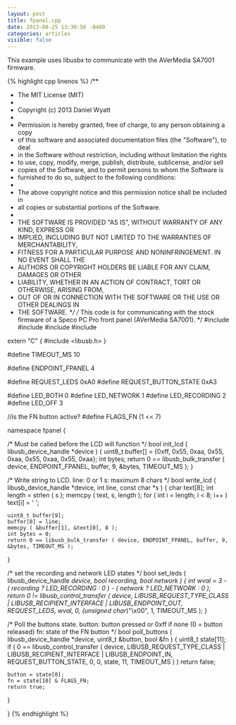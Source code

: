 ```yaml
---
layout: post
title: fpanel.cpp
date: 2013-08-25 13:30:56 -0400
categories: articles
visible: false
---
```


This example uses libusbx to communicate with the AVerMedia SA7001 firmware.

{% highlight cpp linenos %}
/**
* The MIT License (MIT)
*
* Copyright (c) 2013 Daniel Wyatt
*
* Permission is hereby granted, free of charge, to any person obtaining a copy
* of this software and associated documentation files (the "Software"), to deal
* in the Software without restriction, including without limitation the rights
* to use, copy, modify, merge, publish, distribute, sublicense, and/or sell
* copies of the Software, and to permit persons to whom the Software is
* furnished to do so, subject to the following conditions:
*
* The above copyright notice and this permission notice shall be included in
* all copies or substantial portions of the Software.
*
* THE SOFTWARE IS PROVIDED "AS IS", WITHOUT WARRANTY OF ANY KIND, EXPRESS OR
* IMPLIED, INCLUDING BUT NOT LIMITED TO THE WARRANTIES OF MERCHANTABILITY,
* FITNESS FOR A PARTICULAR PURPOSE AND NONINFRINGEMENT. IN NO EVENT SHALL THE
* AUTHORS OR COPYRIGHT HOLDERS BE LIABLE FOR ANY CLAIM, DAMAGES OR OTHER
* LIABILITY, WHETHER IN AN ACTION OF CONTRACT, TORT OR OTHERWISE, ARISING FROM,
* OUT OF OR IN CONNECTION WITH THE SOFTWARE OR THE USE OR OTHER DEALINGS IN
* THE SOFTWARE.
**/
/*
  This code is for communicating with the stock firmware of a
  Speco PC Pro front panel (AVerMedia SA7001).
*/
#include <cstdio>
#include <cstdlib>
#include <cstring>
#include <string>

extern "C" {
#include <libusb.h>
}

#define TIMEOUT_MS      10

#define ENDPOINT_FPANEL 4

#define REQUEST_LEDS        0xA0
#define REQUEST_BUTTON_STATE   0xA3

#define LED_BOTH        0
#define LED_NETWORK     1
#define LED_RECORDING   2
#define LED_OFF         3

//is the FN button active?
#define FLAGS_FN        (1 << 7)

namespace fpanel {

/* Must be called before the LCD will function */
bool init_lcd ( libusb_device_handle *device ) {
    uint8_t buffer[] = {0xff, 0x55, 0xaa, 0x55, 0xaa, 0x55, 0xaa, 0x55, 0xaa};
    int bytes;
    return 0 == libusb_bulk_transfer ( device, ENDPOINT_FPANEL, buffer, 9,
        &bytes, TIMEOUT_MS );
}

/*
    Write string to LCD.
    line: 0 or 1
    s:    maximum 8 chars
*/
bool write_lcd ( libusb_device_handle *device, int line, const char *s ) {
    char text[8];
    int length = strlen ( s );
    memcpy ( text, s, length );
    for ( int i = length; i < 8; i++ )
        text[i] = ' ';

    uint8_t buffer[9];
    buffer[0] = line;
    memcpy ( &buffer[1], &text[0], 8 );
    int bytes = 0;
    return 0 == libusb_bulk_transfer ( device, ENDPOINT_FPANEL, buffer, 9,
    &bytes, TIMEOUT_MS );
}

/* set the recording and network LED states */
bool set_leds ( libusb_device_handle *device, bool recording, bool network ) {
    int wval = 3 - ( recording ? LED_RECORDING : 0 ) - ( network ? LED_NETWORK : 0 );
    return 0 != libusb_control_transfer ( device,
        LIBUSB_REQUEST_TYPE_CLASS
        | LIBUSB_RECIPIENT_INTERFACE
        | LIBUSB_ENDPOINT_OUT,
    REQUEST_LEDS,
    wval,
    0,
    (unsigned char*)"\x00",
    1,
    TIMEOUT_MS );
}

/*
    Poll the buttons state.
    button: button pressed or 0xff if none (0 = button released)
    fn:     state of the FN button
*/
bool poll_buttons ( libusb_device_handle *device, uint8_t &button, bool &fn ) {
    uint8_t state[11];
    if ( 0 == libusb_control_transfer ( device,
        LIBUSB_REQUEST_TYPE_CLASS
        | LIBUSB_RECIPIENT_INTERFACE
        | LIBUSB_ENDPOINT_IN,
    REQUEST_BUTTON_STATE,
    0,
    0,
    state,
    11,
    TIMEOUT_MS ) )
        return false;

    button = state[0];
    fn = state[10] & FLAGS_FN;
    return true;
}

}
{% endhighlight %}
